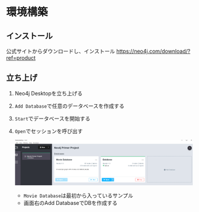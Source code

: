 # 環境構築
## インストール
公式サイトからダウンロードし、インストール
https://neo4j.com/download/?ref=product

## 立ち上げ
1. Neo4j Desktopを立ち上げる
2. `Add Database`で任意のデータベースを作成する
3. `Start`でデータベースを開始する
4. `Open`でセッションを呼び出す
    
    ![alt text](image/01.環境構築/image.png)
    - `Movie Database`は最初から入っているサンプル
    - 画面右のAdd DatabaseでDBを作成する


